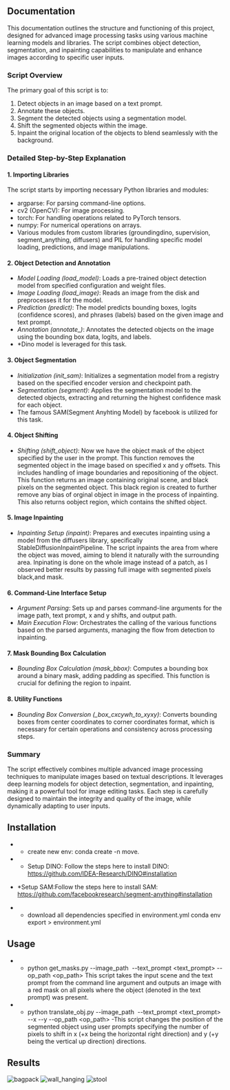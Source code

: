 ## Documentation
This documentation outlines the structure and functioning of this project, designed for advanced image processing tasks using various machine learning models and libraries. The script combines object detection, segmentation, and inpainting capabilities to manipulate and enhance images according to specific user inputs.

### Script Overview

The primary goal of this script is to:
1. Detect objects in an image based on a text prompt.
2. Annotate these objects.
3. Segment the detected objects using a segmentation model.
4. Shift the segmented objects within the image.
5. Inpaint the original location of the objects to blend seamlessly with the background.

### Detailed Step-by-Step Explanation

#### 1. Importing Libraries
The script starts by importing necessary Python libraries and modules:
- argparse: For parsing command-line options.
- cv2 (OpenCV): For image processing.
- torch: For handling operations related to PyTorch tensors.
- numpy: For numerical operations on arrays.
- Various modules from custom libraries (groundingdino, supervision, segment_anything, diffusers) and PIL for handling specific model loading, predictions, and image manipulations.

#### 2. Object Detection and Annotation
- *Model Loading (load_model)*: Loads a pre-trained object detection model from specified configuration and weight files.
- *Image Loading (load_image)*: Reads an image from the disk and preprocesses it for the model.
- *Prediction (predict)*: The model predicts bounding boxes, logits (confidence scores), and phrases (labels) based on the given image and text prompt.
- *Annotation (annotate_)*: Annotates the detected objects on the image using the bounding box data, logits, and labels.
- *Dino model is leveraged for this task.

#### 3. Object Segmentation
- *Initialization (init_sam)*: Initializes a segmentation model from a registry based on the specified encoder version and checkpoint path.
- *Segmentation (segment)*: Applies the segmentation model to the detected objects, extracting and returning the highest confidence mask for each object.
- The famous SAM(Segment Anyhting Model)  by facebook is utilized for this task.

#### 4. Object Shifting
- *Shifting (shift_object)*: Now we have the object mask of the object specified by the user in the prompt. This function removes the segmented object in the image based on specified x and y offsets. This includes handling of image boundaries and repositioning of the object. This function returns an image containing original scene, and black  pixels on the segmented object. This black region is created to further remove any bias of orginal object in image in the process of inpainting. This also returns oobject region, which contains the shifted  object.

#### 5. Image Inpainting
- *Inpainting Setup (inpaint)*: Prepares and executes inpainting using a model from the diffusers library, specifically StableDiffusionInpaintPipeline. The script inpaints the area from where the object was moved, aiming to blend it naturally with the surrounding area. Inpinating is done on the whole image instead of a patch, as I observed better results by passing full image with segmented pixels black,and mask.

#### 6. Command-Line Interface Setup
- *Argument Parsing*: Sets up and parses command-line arguments for the image path, text prompt, x and y shifts, and output path.
- *Main Execution Flow*: Orchestrates the calling of the various functions based on the parsed arguments, managing the flow from detection to inpainting.

#### 7. Mask Bounding Box Calculation
- *Bounding Box Calculation (mask_bbox)*: Computes a bounding box around a binary mask, adding padding as specified. This function is crucial for defining the region to inpaint.

#### 8. Utility Functions
- *Bounding Box Conversion (_box_cxcywh_to_xyxy)*: Converts bounding boxes from center coordinates to corner coordinates format, which is necessary for certain operations and consistency across processing steps.

### Summary

The script effectively combines multiple advanced image processing techniques to manipulate images based on textual descriptions. It leverages deep learning models for object detection, segmentation, and inpainting, making it a powerful tool for image editing tasks. Each step is carefully designed to maintain the integrity and quality of the image, while dynamically adapting to user inputs.

## Installation
- * create new env:
 conda create -n move.

- * Setup DINO: Follow the steps here to install DINO:
https://github.com/IDEA-Research/DINO#installation

- *Setup SAM:Follow the steps here to install SAM:
https://github.com/facebookresearch/segment-anything#installation

- * download all dependencies specified in environment.yml
conda env export > environment.yml

## Usage
- * python get_masks.py --image_path <image path> --text_prompt <text_prompt> --op_path <op_path>
  This script takes the input scene and the text prompt
from the command line argument and outputs an image with a red mask on all pixels where
the object (denoted in the text prompt) was present.

 - * python translate_obj.py --image_path <image path> --text_prompt <text_prompt> --x <x> --y <y> --op_path <op_path>
 -This script changes the position of the segmented object using user prompts
specifying the number of pixels to shift in x (+x being the horizontal right direction) and y (+y
being the vertical up direction) directions.

## Results 

![bagpack](https://github.com/Mayank-gaur/Object-mover/assets/56195849/aa4c5753-32a1-4f49-a711-a6f4370ee4ad)
![wall_hanging](https://github.com/Mayank-gaur/Object-mover/assets/56195849/5df0b435-1ed4-4ed7-8eee-c0289f929a9f)
![stool](https://github.com/Mayank-gaur/Object-mover/assets/56195849/58192b18-9f59-4b36-acfa-9d81b28c0e3a)



